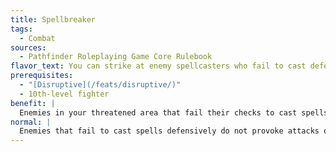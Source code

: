 ```yaml
---
title: Spellbreaker
tags:
  - Combat
sources:
  - Pathfinder Roleplaying Game Core Rulebook
flavor_text: You can strike at enemy spellcasters who fail to cast defensively when you threaten them.
prerequisites:
  - "[Disruptive](/feats/disruptive/)"
  - 10th-level fighter
benefit: |
  Enemies in your threatened area that fail their checks to cast spells defensively provoke attacks of opportunity from you.
normal: |
  Enemies that fail to cast spells defensively do not provoke attacks of opportunity.
---
```


